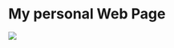 # My personal Web Page

![](https://duckduckgo.com/?q=Velo+snus&iar=images&iai=https%3A%2F%2Fsnusforsale.com%2Fwp-content%2Fuploads%2F2024%2F02%2Fvelo-mighty-peppermint-max-17mg.png)